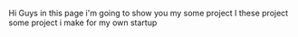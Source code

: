 Hi Guys in this page i'm going to show you my some project I these project some project i make for my own startup
